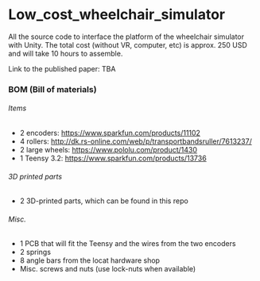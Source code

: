 # Low_cost_wheelchair_simulator
All the source code to interface the platform of the wheelchair simulator with Unity. The total cost (without VR, computer, etc) is approx. 250 USD and will take 10 hours to assemble.

Link to the published paper: TBA


### BOM (Bill of materials)
###### Items
* 2 encoders: <a href="https://www.sparkfun.com/products/11102">https://www.sparkfun.com/products/11102
* 4 rollers: <a href="http://dk.rs-online.com/web/p/transportbandsruller/7613237/">http://dk.rs-online.com/web/p/transportbandsruller/7613237/
* 2 large wheels: <a href="https://www.pololu.com/product/1430">https://www.pololu.com/product/1430
* 1 Teensy 3.2: <a href="https://www.sparkfun.com/products/13736">https://www.sparkfun.com/products/13736

###### 3D printed parts
* 2 3D-printed parts, which can be found in this repo

###### Misc.
* 1 PCB that will fit the Teensy and the wires from the two encoders
* 2 springs
* 8 angle bars from the locat hardware shop
* Misc. screws and nuts (use lock-nuts when available)



